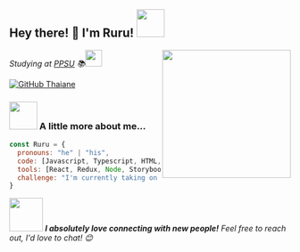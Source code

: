 <h2> Hey there! 👋 I'm Ruru! <img src="https://media.giphy.com/media/mGcNjsfWAjY5AEZNw6/giphy.gif" width="50"></h2>
<img align='right' src="https://media.giphy.com/media/ieyl9zmCjO4b4t6qoY/giphy.gif" width="230">
<p><em>Studying at <a href="https://ppsu.ac.in/">PPSU</a> 📚<img src="https://media.giphy.com/media/fYSnHlufseco8Fh93Z/giphy.gif" width="30"></br>
</em></p>

[![GitHub Thaiane](https://img.shields.io/github/followers/thaiane?label=follow&style=social)](https://github.com/Thaiane)

### <img src="https://media.giphy.com/media/VgCDAzcKvsR6OM0uWg/giphy.gif" width="50"> A little more about me...  

```javascript
const Ruru = {
  pronouns: "he" | "his",
  code: [Javascript, Typescript, HTML, CSS, NodeJs, etc],
  tools: [React, Redux, Node, Storybook, Styled-Components, Next.js, Docker],
  challenge: "I'm currently taking on the #100DaysOfCode challenge, focusing on React and Typescript!"
}
```

<img src="https://media.giphy.com/media/LnQjpWaON8nhr21vNW/giphy.gif" width="60"> <em><b>I absolutely love connecting with new people!</b> Feel free to reach out, I'd love to chat! 😊</em>
